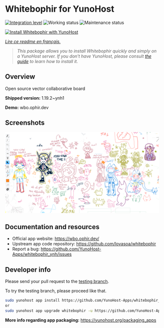 <!--
N.B.: This README was automatically generated by https://github.com/YunoHost/apps/tree/master/tools/README-generator
It shall NOT be edited by hand.
-->

# Whitebophir for YunoHost

[![Integration level](https://dash.yunohost.org/integration/whitebophir.svg)](https://dash.yunohost.org/appci/app/whitebophir) ![Working status](https://ci-apps.yunohost.org/ci/badges/whitebophir.status.svg) ![Maintenance status](https://ci-apps.yunohost.org/ci/badges/whitebophir.maintain.svg)

[![Install Whitebophir with YunoHost](https://install-app.yunohost.org/install-with-yunohost.svg)](https://install-app.yunohost.org/?app=whitebophir)

*[Lire ce readme en français.](./README_fr.md)*

> *This package allows you to install Whitebophir quickly and simply on a YunoHost server.
If you don't have YunoHost, please consult [the guide](https://yunohost.org/#/install) to learn how to install it.*

## Overview

Open source vector collaborative board

**Shipped version:** 1.19.2~ynh1

**Demo:** wbo.ophir.dev

## Screenshots

![Screenshot of Whitebophir](./doc/screenshots/screenshots.png)

## Documentation and resources

* Official app website: <https://wbo.ophir.dev/>
* Upstream app code repository: <https://github.com/lovasoa/whitebophir>
* Report a bug: <https://github.com/YunoHost-Apps/whitebophir_ynh/issues>

## Developer info

Please send your pull request to the [testing branch](https://github.com/YunoHost-Apps/whitebophir_ynh/tree/testing).

To try the testing branch, please proceed like that.

``` bash
sudo yunohost app install https://github.com/YunoHost-Apps/whitebophir_ynh/tree/testing --debug
or
sudo yunohost app upgrade whitebophir -u https://github.com/YunoHost-Apps/whitebophir_ynh/tree/testing --debug
```

**More info regarding app packaging:** <https://yunohost.org/packaging_apps>
